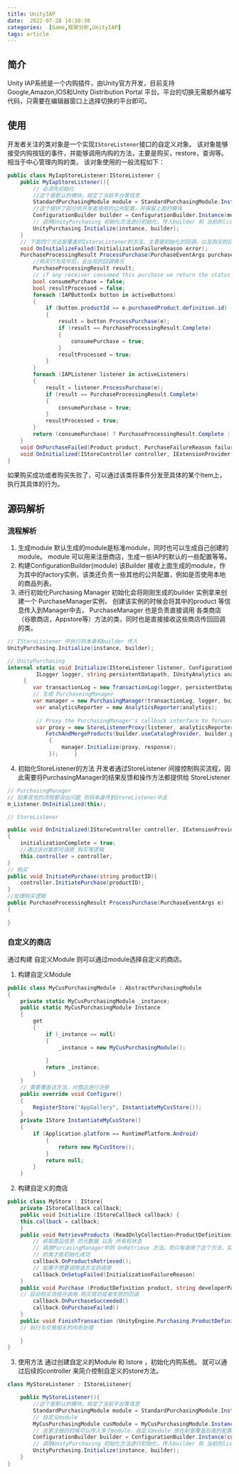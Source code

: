 ```yaml
---
title: UnityIAP
date:  2022-07-28 14:38:30
categories:  [Game,框架分析,UnityIAP]
tags: article
---
```


## 简介
Unity IAP系统是一个内购插件，由Unity官方开发，目前支持Google,Amazon,IOS和Unity Distribution Portal 平台。平台的切换无需额外编写代码，只需要在编辑器窗口上选择切换的平台即可。
## 使用

开发者关注的类对象是一个实现`IStoreListener`接口的自定义对象。
该对象能够接受内购按钮的事件，并能够调用内购的方法，主要是购买，restore，查询等。相当于中心管理内购的类。
该对象使用的一般流程如下：
```c#
public class MyIapStoreListener:IStoreListener {
	public MyIapStoreListener(){
		// 必须先初始化
		//这个是默认的模块，规定了当前平台等信息
		StandardPurchasingModule module = StandardPurchasingModule.Instance();
		//这个提供了部分供开发者使用的公共配置，并保留上面的模块
		ConfigurationBuilder builder = ConfigurationBuilder.Instance(module);
		// 调用UnityPurchasing 初始化方法进行初始化，传入builder 和 当前的listener
		UnityPurchasing.Initialize(instance, builder);
	}
	// 下面四个方法是覆盖的IstoreListener的方法，主要是初始化的回调。以及购买的回调。
	void OnInitializeFailed(InitializationFailureReason error);
	PurchaseProcessingResult ProcessPurchase(PurchaseEventArgs purchaseEvent){
		//购买行为完毕后，会出现的回调情况
		PurchaseProcessingResult result;  
		// if any receiver consumed this purchase we return the status  
		bool consumePurchase = false;  
		bool resultProcessed = false;  
		foreach (IAPButtonEx button in activeButtons)  
		{  
		    if (button.productId == e.purchasedProduct.definition.id)  
		    {        
			    result = button.ProcessPurchase(e);  
		        if (result == PurchaseProcessingResult.Complete)  
		        {
					consumePurchase = true;  
		        }  
		        resultProcessed = true;  
		    }
		}  
		foreach (IAPListener listener in activeListeners)  
		{  
		    result = listener.ProcessPurchase(e);  
		    if (result == PurchaseProcessingResult.Complete)  
		    {        
			    consumePurchase = true;  
		    }  
		    resultProcessed = true;  
		}  
		return (consumePurchase) ? PurchaseProcessingResult.Complete : PurchaseProcessingResult.Pending;
	}
	void OnPurchaseFailed(Product product, PurchaseFailureReason failureReason);
	void OnInitialized(IStoreController controller, IExtensionProvider extensions);
}
```
如果购买成功或者购买失败了，可以通过该类将事件分发至具体的某个Item上，执行其具体的行为。

## 源码解析

### 流程解析
1. 生成module
	 默认生成的module是标准module，同时也可以生成自己创建的module。 module 可以用来注册商店，生成一些IAP的默认的一些配置等等。
2. 构建ConfigurationBuilder(module)
	该Builder 接收上面生成的module，作为其中的factory实例，该类还负责一些其他的公共配置，例如是否使用本地的商品列表。
3. 进行初始化Purchasing Manager
	初始化会将刚刚生成的builder 实例拿来创建一个 PurchaseManager实例， 创建该实例的时候会将其中的product 等信息传入到Manager中去， PurchaseManager 也是负责直接调用 各类商店（谷歌商店，Appstore等）方法的类，同时也是直接接收这些商店传回回调的类。
```c#
// IStoreListener 中执行将本身和builder 传入
UnityPurchasing.Initialize(instance, builder);

// UnityPurchasing
internal static void Initialize(IStoreListener listener, ConfigurationBuilder builder,  
         ILogger logger, string persistentDatapath, IUnityAnalytics analytics, ICatalogProvider catalog)  
     {  
        var transactionLog = new TransactionLog(logger, persistentDatapath);  
        // 生成 PurchaseingManager
		var manager = new PurchasingManager(transactionLog, logger, builder.factory.service, builder.factory.storeName);  
         var analyticsReporter = new AnalyticsReporter(analytics);  
  
         // Proxy the PurchasingManager's callback interface to forward Transactions to Analytics.  
         var proxy = new StoreListenerProxy(listener, analyticsReporter, builder.factory);  
			FetchAndMergeProducts(builder.useCatalogProvider, builder.products, catalog, response =>  
             {  
                 manager.Initialize(proxy, response);  
             });     }
```
4. 初始化StoreListener的方法
	开发者通过StoreListener 间接控制购买流程，因此需要将PurchasingManager的结果反馈和操作方法都提供给 StoreListener
```c#
// PurchasingManager
// 如果其他的流程都没出问题 则将本身传到StoreListener中去
m_Listener.OnInitialized(this);

// StoreListener

public void OnInitialized(IStoreController controller, IExtensionProvider extensions)  
{  
    initializationComplete = true;  
	//通过该对象即可调用 购买等逻辑
	this.controller = controller;  
}
// 购买
public void InitiatePurchase(string productID){
	controller.InitiatePurchase(productID);
}
//处理购买逻辑
public PurchaseProcessingResult ProcessPurchase(PurchaseEventArgs e)  
{
	
}

```

### 自定义的商店
通过构建 自定义Module 则可以通过module选择自定义的商店。

1. 构建自定义Module
```c#
public class MyCusPurchasingModule : AbstractPurchasingModule  
{  
    private static MyCusPurchasingModule _instance;  
    public static MyCusPurchasingModule Instance  
    {  
        get  
        {  
            if (_instance == null)  
            {                
		        _instance = new MyCusPurchasingModule();  
		        
            }            
            return _instance;  
        }    
    }
    // 需要覆盖该方法，对商店进行注册
    public override void Configure()  
    {        
	    RegisterStore("AppGallery", InstantiateMyCusStore());  
    }  
    private IStore InstantiateMyCusStore()  
    {        
	    if (Application.platform == RuntimePlatform.Android)  
	        {            
		        return new MyCusStore();  
	        }        
	        return null;  
	    }
    }

```
2. 构建自定义的商店
```c#
public class MyStore : IStore{
	private IStoreCallback callback; 
	public void Initialize (IStoreCallback callback) { 
	this.callback = callback; 
	} 
	public void RetrieveProducts (ReadOnlyCollection<ProductDefinition> products) { 
		// 获取商品信息 的元数据 以及 所有权状态
		// 调用PurcasingManager中的 OnRetrieve 方法。而只有调用了这个方法，实现IStoreListener
		// 的类才能初始化成功
		callback.OnProductsRetrieved(); 
		// 如果不想要调用该方法则调用
		callback.OnSetupFailed(InitializationFailureReason)
	} 
	public void Purchase (ProductDefinition product, string developerPayload) { 
	// 启动购买流程并调用 购买成功或者失败的回调
		callback.OnPurchaseSucceeded() 
		callback.OnPurchaseFailed() 
	} 
	public void FinishTransaction (UnityEngine.Purchasing.ProductDefinition product, string transactionId) { 
	// 执行与交易相关的内务处理 
	
	}
}
```
3. 使用方法
 通过创建自定义的Module 和 Istore ，初始化内购系统。
 就可以通过后续的controller 来简介控制自定义的store方法。
```c# 
class MyStoreListener : IStoreListener{

	public MyStoreListener(){
		//这个是默认的模块，规定了当前平台等信息
		StandardPurchasingModule module = StandardPurchasingModule.Instance();
		// 自定义module
		MyCusPurchasingModule cusModule = MyCusPurchasingModule.Instance;
		// 这里注册的时候可以传入多个module，自定义module 放在前面覆盖后面的配置。
		ConfigurationBuilder builder = ConfigurationBuilder.Instance(cusModule,module);
		// 调用UnityPurchasing 初始化方法进行初始化，传入builder 和 当前的listener
		UnityPurchasing.Initialize(instance, builder);	
	}
}



```